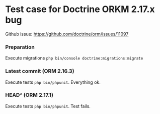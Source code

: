 # Test case for Doctrine ORKM 2.17.x bug

Github issue: https://github.com/doctrine/orm/issues/11097

### Preparation

Execute migrations `php bin/console doctrine:migrations:migrate`

### Latest commit (ORM 2.16.3)

Execute tests `php bin/phpunit`. Everything ok.

### HEAD^ (ORM 2.17.1)

Execute tests `php bin/phpunit`. Test fails.





